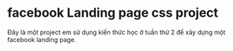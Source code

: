# facebook Landing page css project

Đây là một project em sử dụng kiến thức học ở tuần thứ 2 để xây dựng một facebook landing page.